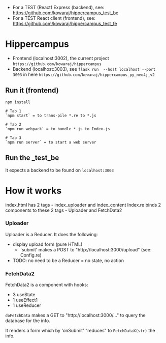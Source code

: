 - For a TEST (React) Express (backend), see: https://github.com/kowaraj/hippercampus_test_be
- For a TEST React client (frontend), see: https://github.com/kowaraj/hippercampus_test_fe

# Hippercampus

- Frontend (localhost:3002), the current project `https://github.com/kowaraj/hippercampus`
- Backend (localhost:3003), see `flask run  --host localhost --port 3003` in here `https://github.com/kowaraj/hippercampus_py_neo4j_v2`

## Run it (frontend)
```
npm install

# Tab 1
`npm start` = to trans-pile *.re to *.js

# Tab 2
`npm run webpack` = to bundle *.js to Index.js

# Tab 3
`npm run server` = to start a web server
```

## Run the _test_be

It expects a backend to be found on `localhost:3003`

# How it works

index.html has 2 tags - index_uploader and index_content
Index.re binds 2 components to these 2 tags - Uploader and FetchData2

### Uploader 

Uploader is a Reducer. It does the following:
- display upload form (pure HTML)
  - 'submit' makes a POST to "http://localhost:3000/upload" (see: Config.re)
- TODO: no need to be a Reducer = no state, no action

### FetchData2

FetchData2 is a component with hooks:
- 3 useState
- 1 useEffect1
- 1 useReducer

`doFetchData` makes a GET to "http://localhost:3000/..." to query the database for the info.

It renders a form which by 'onSubmit' "reduces" to `FetchDataX(str)` the info.




